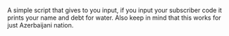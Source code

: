 A simple script that gives to you input, if you input your subscriber code it prints your name and debt for water. Also keep in mind that this works for just Azerbaijani nation.
